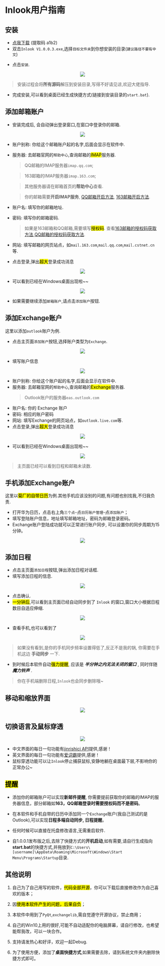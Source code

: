 # Inlook用户指南

## 安装
* [点我下载](https://pan.baidu.com/s/1gzzFjWwLh1hMKob9biTz0g) (提取码 a1b2)
* 双击`Inlook V1.0.0.3.exe`,选择`目标文件夹`到你想安装的目录(`建议路径不要有中文`)

<div style='margin:0 auto;display:none;' align="center"><img src="img/install.png"></div>

* 点击`安装`.

<div align="center"><img src="img/installing.png"></div>

  > 安装过程会将**所有源码**解压到安装目录,写得不好请见谅,欢迎大佬指导.
* 完成安装,可以看到桌面已经生成快捷方式(链接到安装目录的`start.bat`).

## 添加邮箱账户
* 安装完成后, 会自动弹出登录窗口,在窗口中登录你的邮箱.
<div align="center"><img src="img/login.png"></div>

  * 账户别称: 你给这个邮箱账户起的名字,后面会显示在软件中.
  * 服务器: 去邮箱官网的`帮助中心`,查询邮箱的<mark>IMAP</mark>服务器.
    > QQ邮箱的IMAP服务器`imap.qq.com`;
    
    > 163邮箱的IMAP服务器`imap.163.com`; 
    
    > 其他服务器请在邮箱首页的**帮助中心**查看.

    > 你的邮箱需要**开启IMAP服务**, [QQ邮箱开启方法](https://service.mail.qq.com/cgi-bin/help?subtype=1&&id=14&&no=1000898), [163邮箱开启方法](https://help.mail.163.com/faqDetail.do?code=d7a5dc8471cd0c0e8b4b8f4f8e49998b374173cfe9171305fa1ce630d7f67ac2cda80145a1742516).
  * 账户名: 填写你的邮箱地址.
  * 密码: 填写你的邮箱密码.
    > 如果是163邮箱和QQ邮箱,需要填写<mark>授权码</mark>. 查看[163邮箱的授权码获取方法](https://help.mail.163.com/faqDetail.do?code=d7a5dc8471cd0c0e8b4b8f4f8e49998b374173cfe9171305fa1ce630d7f67ac2cda80145a1742516),[QQ邮箱的授权码获取方法](https://service.mail.qq.com/cgi-bin/help?subtype=1&&id=28&&no=1001256).
  * 网站: 填写邮箱的网页站点，如`mail.163.com`,`mail.qq.com`,`mail.cstnet.cn`等.
* 点击登录,弹出<mark>超大</mark>登录成功消息

<div align="center"><img src="img/loginsuccess.png"></div>

* 可以看到已经在Windows桌面出现啦~~

<div align="center"><img src="img/addaccount.png"></div>

* 如果需要继续添加`邮箱账户`,请点击`添加账户`按钮.

## 添加Exchange账户

这里以添加`outlook`账户为例.
* 点击主页面`添加账户`按钮,选择账户类型为`Exchange`.

<div align="center"><img src="img/switchexchange.png"></div>

* 填写账户信息

<div align="center"><img src="img/addaccount2.png"></div>

  * 账户别称: 你给这个账户起的名字,后面会显示在软件中.
  * 服务器: 去邮箱官网的`帮助中心`,查询邮箱的<mark>Exchange</mark>服务器.
    > Outlook账户的服务器`eas.outlook.com`
  * 账户名: 你的 Exchange 账户
  * 密码: 相应的账户密码
  * 网站: 填写Exchange的网页站点，如`outlook.live.com`等.
* 点击登录,弹出<mark>超大</mark>登录成功消息

<div align="center"><img src="img/loginsuccess2.png"></div>

* 可以看到已经在Windows桌面出现啦~~

<div align="center"><img src="img/mainWindow.png"></div>

  > 主页面已经可以看到日程和邮箱未读数.

## 手机添加Exchange账户
这里以<mark>菊厂的自带日历</mark>为例.其他手机应该没别的问题,有问题也别找我,不归我负责.

* 打开华为日历，点击右上角`三个点`-点`日历账户管理`-点`添加账户`；
* 填写登陆账户信息，地址填写邮箱地址，密码为邮箱登录密码。
* Exchange账户登陆成功就可以正常进行账户同步, 可以设置你的同步周期为15分钟。

<div align="center"><img src="img/sjadd1.png"></div>

## 添加日程
* 点击主页面`添加日程`按钮,弹出添加日程对话框.
* 填写添加日程的信息.

<div align="center"><img src="img/addagenda.png"></div>

* 点击确认.
* <mark>一分钟后</mark>,可以看到主页面已经自动同步到了 `Inlook` 的窗口,窗口大小根据日程数目自适应伸缩.

<div align="center"><img src="img/mainWindow2.png"></div>

* 查看手机,也可以看到了

<div align="center"><img src="img/sjadd2.png"></div>

  > 如果没有看到,是你的手机同步频率设置得低了,反正不是我的锅, 你需要在手机这边 **手动同步** 一下.
* 到时候后本软件自动<mark>强力提醒</mark>, 应该是 ***半分钟之内无法关闭的窗口*** , 同时伴随 ***魔力铃声*** . 

> 你在手机端删除日程,`Inlook`也会同步删除哦~

## 移动和缩放界面

<div align="center"><img src="img/button.png"></div>

## 切换语言及鼠标穿透

<div align="center"><img src="img/tray.png"></div>

* 中文界面的每日一句功能有[jinrishici API](https://www.jinrishici.com/)提供,感谢！
* 英文界面的每日一句功能有[爱词霸](http://www.iciba.com/)提供,感谢！
* 鼠标穿透功能可以让`Inlook`停止捕获鼠标,安静地躺在桌面最下层,不影响你的正常办公~


## <mark>提醒</mark>

* 添加你的邮箱账户可以实现**新邮件提醒**, 你需要提前获取你的邮箱的IMAP的服务器信息，部分邮箱如**163，QQ邮箱登录时需要授权码而不是密码**。

* 在本软件和手机自带的日历中添加同一个`Exchange`账户(我自己测试的是Outlook),可以实现**日程多端自动同步, 日程提醒**。

* 任何时候可以直接在托盘修改语言,无需重启软件.

* 自1.0.0.1发布版之后,去除了快捷方式的**开机启动**,如有需要,请自行生成指向**start.bat**的快捷方式,并拖放到`C:\Users\[username]\AppData\Roaming\Microsoft\Windows\Start Menu\Programs\Startup`目录.

## 其他说明

1. 自己为了自己用写的软件，<mark>代码全部开源</mark>，你可以下载后直接修改作为自己喜欢的版本；

2. 因<mark>使用本软件产生的问题，后果自负</mark>；

3. 本软件中用到了`PyQt`,`exchangelib`,需自觉遵守开源协议，禁止商用；

4. 自己的Win10上用的很好,可能不自动适配你的电脑屏幕，请自行修改，也希望能帮我改，可以一块合作。

5. 支持请发热心和好评，欢迎一起Debug.

6. 为了使用方便，添加了**桌面快捷方式**,如果需要去除，请到系统文件夹内删除快捷方式即可。
